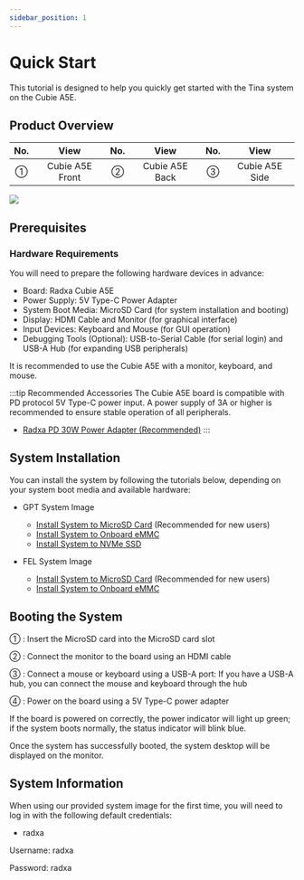 ```yaml
---
sidebar_position: 1
---
```


# Quick Start

This tutorial is designed to help you quickly get started with the Tina system on the Cubie A5E.

## Product Overview

| No. |      View       | No. |      View      | No. |      View      |
| :-: | :-------------: | :-: | :------------: | :-: | :------------: |
|  ①  | Cubie A5E Front |  ②  | Cubie A5E Back |  ③  | Cubie A5E Side |

<div style={{textAlign: 'center'}}>
   <img src="/en/img/cubie/a5e/cubie_a5e_view.webp" style={{width: '100%', maxWidth: '1200px'}} />
</div>

## Prerequisites

### Hardware Requirements

You will need to prepare the following hardware devices in advance:

- Board: Radxa Cubie A5E
- Power Supply: 5V Type-C Power Adapter
- System Boot Media: MicroSD Card (for system installation and booting)
- Display: HDMI Cable and Monitor (for graphical interface)
- Input Devices: Keyboard and Mouse (for GUI operation)
- Debugging Tools (Optional): USB-to-Serial Cable (for serial login) and USB-A Hub (for expanding USB peripherals)

It is recommended to use the Cubie A5E with a monitor, keyboard, and mouse.

:::tip Recommended Accessories
The Cubie A5E board is compatible with PD protocol 5V Type-C power input. A power supply of 3A or higher is recommended to ensure stable operation of all peripherals.

- [Radxa PD 30W Power Adapter (Recommended)](https://radxa.com/products/accessories/power-pd-30w)
  :::

## System Installation

You can install the system by following the tutorials below, depending on your system boot media and available hardware:

- GPT System Image

  - [Install System to MicroSD Card](../../getting-started/install-system/microsd-system.md) (Recommended for new users)
  - [Install System to Onboard eMMC](../../getting-started/install-system/emmc-system.md)
  - [Install System to NVMe SSD](../../getting-started/install-system/nvme-system)

- FEL System Image
  - [Install System to MicroSD Card](../android/install-system/microsd.md) (Recommended for new users)
  - [Install System to Onboard eMMC](../android/install-system/emmc.md)

## Booting the System

① : Insert the MicroSD card into the MicroSD card slot

② : Connect the monitor to the board using an HDMI cable

③ : Connect a mouse or keyboard using a USB-A port: If you have a USB-A hub, you can connect the mouse and keyboard through the hub

④ : Power on the board using a 5V Type-C power adapter

If the board is powered on correctly, the power indicator will light up green; if the system boots normally, the status indicator will blink blue.

Once the system has successfully booted, the system desktop will be displayed on the monitor.

## System Information

When using our provided system image for the first time, you will need to log in with the following default credentials:

- radxa

Username: radxa

Password: radxa
